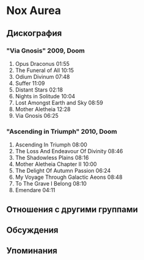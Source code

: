 # Nox Aurea



## Дискография

### "Via Gnosis" 2009, Doom

1. Opus Draconus 01:55
2. The Funeral of All 10:15
3. Odium Divinum 07:48
4. Suffer 11:09
5. Distant Stars 02:18
6. Nights in Solitude 10:04
7. Lost Amongst Earth and Sky 08:59
8. Mother Aletheia 12:28
9. Via Gnosis 06:25 

### "Ascending in Triumph" 2010, Doom

1. Ascending In Triumph 08:00
2. The Loss And Endeavour Of Divinity 08:46
3. The Shadowless Plains 08:16
4. Mother Aletheia Chapter II 10:00
5. The Delight Of Autumn Passion 06:24
6. My Voyage Through Galactic Aeons 08:48
7. To The Grave I Belong 08:10
8. Emendare 04:11 


## Отношения с другими группами


## Обсуждения


## Упоминания

